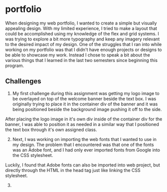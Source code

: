 # portfolio

When designing my web portfolio, I wanted to create a simple but visually appealing design. With my limited experience, I tried to make a layout that could be accomplished using my knowledge of the flex and grid systems. I was trying to explore a bit more typography and keep any imagery relevant to the desired impact of my design. One of the struggles that I ran into while working on my portfolio was that I didn't have enough projects or designs to be able to showcase my work. Instead I chose to speak a bit about the various things that I learned in the last two semesters since beginning this program. 

## Challenges
1. My first challenge during this assignment was getting my logo image to be overlayed on top of the welcome banner beside the text box. I was originally trying to place it in the container div of the banner and it was being positioned beside the background image pushing it off to the side. 

After placing the logo image in it's own div inside of the container div for the banner, I was able to position it as needed in a similar way that I positioned the text box through it's own assigned class.

2. Next, I was working on importing the web fonts that I wanted to use in my design. The problem that I encountered was that one of the fonts was an Adobe font, and I had only ever imported fonts from Google into the CSS stylesheet.

Luckily, I found that Adobe fonts can also be imported into web project, but directly through the HTML in the head tag just like linking the CSS stylesheet. 

3. 
